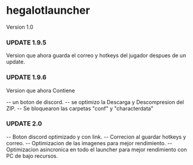 # hegalotlauncher

Version 1.0


### UPDATE 1.9.5

Version que ahora guarda el correo y hotkeys del jugador despues de un update.

### UPDATE 1.9.6

Version que ahora Contiene 

-- un boton de discord.
-- se optimizo la Descarga y Descompresion del ZIP.
-- Se bloquearon las carpetas "conf" y "characterdata"

### UPDATE 2.0

-- Boton discord optimizado y con link.
-- Correcion al guardar hotkeys y correo.
-- Optimizacion de las imagenes para mejor rendimiento.
-- Optimizacion asincronica en todo el launcher para mejor rendimiento con PC de bajo recursos.
